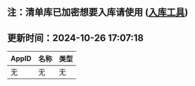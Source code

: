 ## 注：清单库已加密想要入库请使用 ([入库工具](https://github.com/BlankTMing/ManifestAutoUpdate/releases))

## 更新时间：2024-10-26 17:07:18
| AppID | 名称 | 类型  |
| :-------------------- | :----------------------------- | :----------- |
| 无 | 无 | 无 |

